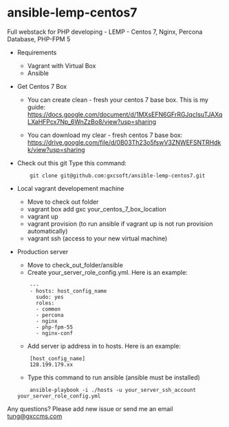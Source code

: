 ansible-lemp-centos7
====================

Full webstack for PHP developing - LEMP - Centos 7, Nginx, Percona Database, PHP-FPM 5

- Requirements
	- Vagrant with Virtual Box
	- Ansible

- Get Centos 7 Box
	- You can create clean - fresh your centos 7 base box.
	This is my guide: 
	https://docs.google.com/document/d/1MXsEFN6GFrRGJqcIsuTJAXqLXaHFPcx7Np_6WnZzBo8/view?usp=sharing

	- You can download my clear - fresh centos 7 base box:
	https://drive.google.com/file/d/0B03Th23o5fswV3ZNWEFSNTRHdkk/view?usp=sharing

- Check out this git
	Type this command:
	```
		git clone git@github.com:gxcsoft/ansible-lemp-centos7.git
	```
	
- Local vagrant developement machine
	- Move to check out folder
	- vagrant box add gxc your_centos_7_box_location
	- vagrant up
	- vagrant provision (to run ansible if vagrant up is not run provision automatically)
	- vagrant ssh (access to your new virtual machine)

- Production server
	- Move to check_out_folder/ansible
	- Create your_server_role_config.yml. Here is an example:
	```
		---
		- hosts: host_config_name
		  sudo: yes
		  roles:
		  - common
		  - percona
		  - nginx
		  - php-fpm-55
		  - nginx-conf
	```

	- Add server ip address in to hosts. Here is an example:
	```
		[host_config_name]
		128.199.179.xx
	```

	- Type this command to run ansible (ansible must be installed)
	```
		ansible-playbook -i ./hosts -u your_server_ssh_account your_server_role_config.yml
	```

Any questions? Please add new issue or send me an email <tung@gxccms.com>

